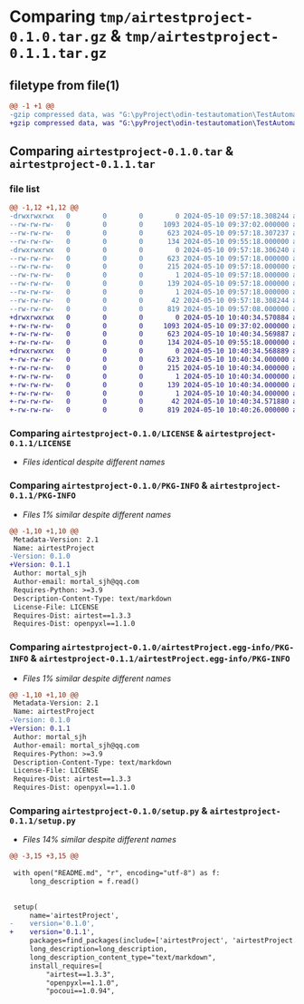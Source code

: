 # Comparing `tmp/airtestproject-0.1.0.tar.gz` & `tmp/airtestproject-0.1.1.tar.gz`

## filetype from file(1)

```diff
@@ -1 +1 @@
-gzip compressed data, was "G:\pyProject\odin-testautomation\TestAutomation\dist\.tmp-po62ebm_\airtestproject-0.1.0.tar", last modified: Fri May 10 09:57:18 2024, max compression
+gzip compressed data, was "G:\pyProject\odin-testautomation\TestAutomation\dist\.tmp-hjmf8lgp\airtestproject-0.1.1.tar", last modified: Fri May 10 10:40:34 2024, max compression
```

## Comparing `airtestproject-0.1.0.tar` & `airtestproject-0.1.1.tar`

### file list

```diff
@@ -1,12 +1,12 @@
-drwxrwxrwx   0        0        0        0 2024-05-10 09:57:18.308244 airtestproject-0.1.0/
--rw-rw-rw-   0        0        0     1093 2024-05-10 09:37:02.000000 airtestproject-0.1.0/LICENSE
--rw-rw-rw-   0        0        0      623 2024-05-10 09:57:18.307237 airtestproject-0.1.0/PKG-INFO
--rw-rw-rw-   0        0        0      134 2024-05-10 09:55:18.000000 airtestproject-0.1.0/README.md
-drwxrwxrwx   0        0        0        0 2024-05-10 09:57:18.306240 airtestproject-0.1.0/airtestProject.egg-info/
--rw-rw-rw-   0        0        0      623 2024-05-10 09:57:18.000000 airtestproject-0.1.0/airtestProject.egg-info/PKG-INFO
--rw-rw-rw-   0        0        0      215 2024-05-10 09:57:18.000000 airtestproject-0.1.0/airtestProject.egg-info/SOURCES.txt
--rw-rw-rw-   0        0        0        1 2024-05-10 09:57:18.000000 airtestproject-0.1.0/airtestProject.egg-info/dependency_links.txt
--rw-rw-rw-   0        0        0      139 2024-05-10 09:57:18.000000 airtestproject-0.1.0/airtestProject.egg-info/requires.txt
--rw-rw-rw-   0        0        0        1 2024-05-10 09:57:18.000000 airtestproject-0.1.0/airtestProject.egg-info/top_level.txt
--rw-rw-rw-   0        0        0       42 2024-05-10 09:57:18.308244 airtestproject-0.1.0/setup.cfg
--rw-rw-rw-   0        0        0      819 2024-05-10 09:57:08.000000 airtestproject-0.1.0/setup.py
+drwxrwxrwx   0        0        0        0 2024-05-10 10:40:34.570884 airtestproject-0.1.1/
+-rw-rw-rw-   0        0        0     1093 2024-05-10 09:37:02.000000 airtestproject-0.1.1/LICENSE
+-rw-rw-rw-   0        0        0      623 2024-05-10 10:40:34.569887 airtestproject-0.1.1/PKG-INFO
+-rw-rw-rw-   0        0        0      134 2024-05-10 09:55:18.000000 airtestproject-0.1.1/README.md
+drwxrwxrwx   0        0        0        0 2024-05-10 10:40:34.568889 airtestproject-0.1.1/airtestProject.egg-info/
+-rw-rw-rw-   0        0        0      623 2024-05-10 10:40:34.000000 airtestproject-0.1.1/airtestProject.egg-info/PKG-INFO
+-rw-rw-rw-   0        0        0      215 2024-05-10 10:40:34.000000 airtestproject-0.1.1/airtestProject.egg-info/SOURCES.txt
+-rw-rw-rw-   0        0        0        1 2024-05-10 10:40:34.000000 airtestproject-0.1.1/airtestProject.egg-info/dependency_links.txt
+-rw-rw-rw-   0        0        0      139 2024-05-10 10:40:34.000000 airtestproject-0.1.1/airtestProject.egg-info/requires.txt
+-rw-rw-rw-   0        0        0        1 2024-05-10 10:40:34.000000 airtestproject-0.1.1/airtestProject.egg-info/top_level.txt
+-rw-rw-rw-   0        0        0       42 2024-05-10 10:40:34.571880 airtestproject-0.1.1/setup.cfg
+-rw-rw-rw-   0        0        0      819 2024-05-10 10:40:26.000000 airtestproject-0.1.1/setup.py
```

### Comparing `airtestproject-0.1.0/LICENSE` & `airtestproject-0.1.1/LICENSE`

 * *Files identical despite different names*

### Comparing `airtestproject-0.1.0/PKG-INFO` & `airtestproject-0.1.1/PKG-INFO`

 * *Files 1% similar despite different names*

```diff
@@ -1,10 +1,10 @@
 Metadata-Version: 2.1
 Name: airtestProject
-Version: 0.1.0
+Version: 0.1.1
 Author: mortal_sjh
 Author-email: mortal_sjh@qq.com
 Requires-Python: >=3.9
 Description-Content-Type: text/markdown
 License-File: LICENSE
 Requires-Dist: airtest==1.3.3
 Requires-Dist: openpyxl==1.1.0
```

### Comparing `airtestproject-0.1.0/airtestProject.egg-info/PKG-INFO` & `airtestproject-0.1.1/airtestProject.egg-info/PKG-INFO`

 * *Files 1% similar despite different names*

```diff
@@ -1,10 +1,10 @@
 Metadata-Version: 2.1
 Name: airtestProject
-Version: 0.1.0
+Version: 0.1.1
 Author: mortal_sjh
 Author-email: mortal_sjh@qq.com
 Requires-Python: >=3.9
 Description-Content-Type: text/markdown
 License-File: LICENSE
 Requires-Dist: airtest==1.3.3
 Requires-Dist: openpyxl==1.1.0
```

### Comparing `airtestproject-0.1.0/setup.py` & `airtestproject-0.1.1/setup.py`

 * *Files 14% similar despite different names*

```diff
@@ -3,15 +3,15 @@
 
 with open("README.md", "r", encoding="utf-8") as f:
     long_description = f.read()
 
 
 setup(
     name='airtestProject',
-    version='0.1.0',
+    version='0.1.1',
     packages=find_packages(include=['airtestProject', 'airtestProject.*']),
     long_description=long_description,
     long_description_content_type="text/markdown",
     install_requires=[
         "airtest==1.3.3",
         "openpyxl==1.1.0",
         "pocoui==1.0.94",
```

